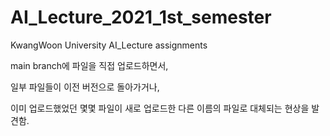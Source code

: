 # AI_Lecture_2021_1st_semester
KwangWoon University AI_Lecture assignments



main branch에 파일을 직접 업로드하면서,

일부 파일들이 이전 버전으로 돌아가거나,

이미 업로드했었던 몇몇 파일이 새로 업로드한 다른 이름의 파일로 대체되는 현상을 발견함.
